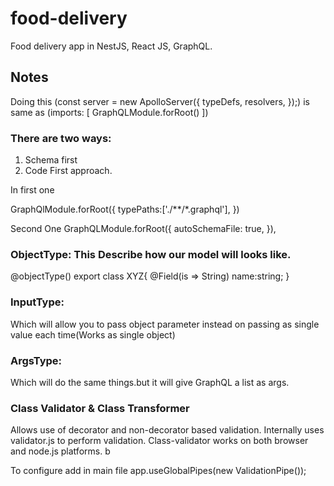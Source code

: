 # food-delivery

Food delivery app in NestJS, React JS, GraphQL.

## Notes

Doing this
(const server = new ApolloServer({
typeDefs,
resolvers,
});) is same as
(imports: [
GraphQLModule.forRoot()
])

### There are two ways:

1.  Schema first
2.  Code First approach.

In first one

GraphQlModule.forRoot({
typePaths:['./**/*.graphql'],
})

Second One
GraphQLModule.forRoot({
autoSchemaFile: true,
}),

### ObjectType: This Describe how our model will looks like.

@objectType()
export class XYZ{
@Field(is => String)
name:string;
}

### InputType:

Which will allow you to pass object parameter instead on passing as single value each time(Works as single object)

### ArgsType:

Which will do the same things.but it will give GraphQL a list as args.

### Class Validator & Class Transformer

Allows use of decorator and non-decorator based validation. Internally uses validator.js to perform validation. Class-validator works on both browser and node.js platforms.
b

To configure add in main file
app.useGlobalPipes(new ValidationPipe());
